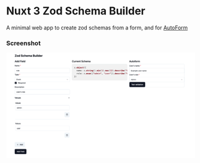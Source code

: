 # Nuxt 3 Zod Schema Builder

A minimal web app to create zod schemas from a form, and for [AutoForm](https://www.shadcn-vue.com/docs/components/auto-form.html)

### Screenshot

![Screenshot](docs/image.png)
